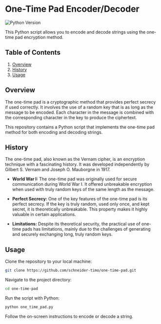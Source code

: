 # One-Time Pad Encoder/Decoder

![Python Version](https://img.shields.io/badge/python-3.x-blue.svg)

This Python script allows you to encode and decode strings using the one-time pad encryption method.

## Table of Contents

1. [Overview](#overview)
2. [History](#history)
3. [Usage](#usage)


## Overview

The one-time pad is a cryptographic method that provides perfect secrecy if used correctly. It involves the use of a random key that is as long as the message to be encoded. Each character in the message is combined with the corresponding character in the key to produce the ciphertext.

This repository contains a Python script that implements the one-time pad method for both encoding and decoding strings.

## History

The one-time pad, also known as the Vernam cipher, is an encryption technique with a fascinating history. It was developed independently by Gilbert S. Vernam and Joseph O. Mauborgne in 1917. 

- **World War I:** The one-time pad was originally used for secure communication during World War I. It offered unbreakable encryption when used with truly random keys of the same length as the message.

- **Perfect Secrecy:** One of the key features of the one-time pad is its perfect secrecy. If the key is truly random, used only once, and kept secret, it is theoretically unbreakable. This property makes it highly valuable in certain applications.

- **Limitations:** Despite its theoretical security, the practical use of one-time pads has limitations, mainly due to the challenges of generating and securely exchanging long, truly random keys.

## Usage

Clone the repository to your local machine:

   ```bash
   git clone https://github.com/schneider-timo/one-time-pad.git
   ```
Navigate to the project directory:

```bash
cd one-time-pad
```
Run the script with Python:

```bash
python one_time_pad.py
```
Follow the on-screen instructions to encode or decode a string.
